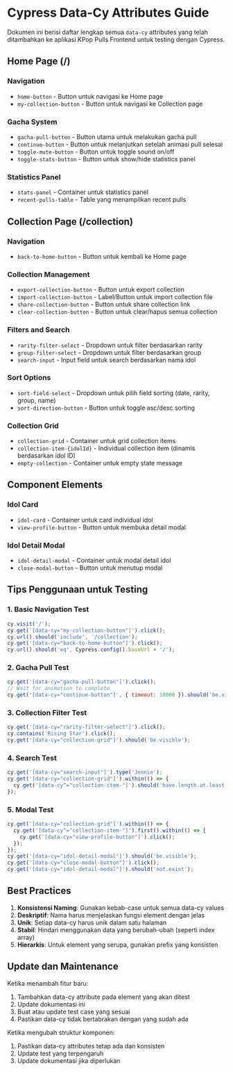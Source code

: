 # Cypress Data-Cy Attributes Guide

Dokumen ini berisi daftar lengkap semua `data-cy` attributes yang telah ditambahkan ke aplikasi KPop Pulls Frontend untuk testing dengan Cypress.

## Home Page (/)

### Navigation
- `home-button` - Button untuk navigasi ke Home page
- `my-collection-button` - Button untuk navigasi ke Collection page

### Gacha System
- `gacha-pull-button` - Button utama untuk melakukan gacha pull
- `continue-button` - Button untuk melanjutkan setelah animasi pull selesai
- `toggle-mute-button` - Button untuk toggle sound on/off
- `toggle-stats-button` - Button untuk show/hide statistics panel

### Statistics Panel
- `stats-panel` - Container untuk statistics panel
- `recent-pulls-table` - Table yang menampilkan recent pulls

## Collection Page (/collection)

### Navigation
- `back-to-home-button` - Button untuk kembali ke Home page

### Collection Management
- `export-collection-button` - Button untuk export collection
- `import-collection-button` - Label/Button untuk import collection file
- `share-collection-button` - Button untuk share collection link
- `clear-collection-button` - Button untuk clear/hapus semua collection

### Filters and Search
- `rarity-filter-select` - Dropdown untuk filter berdasarkan rarity
- `group-filter-select` - Dropdown untuk filter berdasarkan group
- `search-input` - Input field untuk search berdasarkan nama idol

### Sort Options
- `sort-field-select` - Dropdown untuk pilih field sorting (date, rarity, group, name)
- `sort-direction-button` - Button untuk toggle asc/desc sorting

### Collection Grid
- `collection-grid` - Container untuk grid collection items
- `collection-item-{idolId}` - Individual collection item (dinamis berdasarkan idol ID)
- `empty-collection` - Container untuk empty state message

## Component Elements

### Idol Card
- `idol-card` - Container untuk card individual idol
- `view-profile-button` - Button untuk membuka detail modal

### Idol Detail Modal
- `idol-detail-modal` - Container untuk modal detail idol
- `close-modal-button` - Button untuk menutup modal

## Tips Penggunaan untuk Testing

### 1. Basic Navigation Test
```javascript
cy.visit('/');
cy.get('[data-cy="my-collection-button"]').click();
cy.url().should('include', '/collection');
cy.get('[data-cy="back-to-home-button"]').click();
cy.url().should('eq', Cypress.config().baseUrl + '/');
```

### 2. Gacha Pull Test
```javascript
cy.get('[data-cy="gacha-pull-button"]').click();
// Wait for animation to complete
cy.get('[data-cy="continue-button"]', { timeout: 10000 }).should('be.visible').click();
```

### 3. Collection Filter Test
```javascript
cy.get('[data-cy="rarity-filter-select"]').click();
cy.contains('Rising Star').click();
cy.get('[data-cy="collection-grid"]').should('be.visible');
```

### 4. Search Test
```javascript
cy.get('[data-cy="search-input"]').type('Jennie');
cy.get('[data-cy="collection-grid"]').within(() => {
  cy.get('[data-cy^="collection-item-"]').should('have.length.at.least', 0);
});
```

### 5. Modal Test
```javascript
cy.get('[data-cy="collection-grid"]').within(() => {
  cy.get('[data-cy^="collection-item-"]').first().within(() => {
    cy.get('[data-cy="view-profile-button"]').click();
  });
});
cy.get('[data-cy="idol-detail-modal"]').should('be.visible');
cy.get('[data-cy="close-modal-button"]').click();
cy.get('[data-cy="idol-detail-modal"]').should('not.exist');
```

## Best Practices

1. **Konsistensi Naming**: Gunakan kebab-case untuk semua data-cy values
2. **Deskriptif**: Nama harus menjelaskan fungsi element dengan jelas
3. **Unik**: Setiap data-cy harus unik dalam satu halaman
4. **Stabil**: Hindari menggunakan data yang berubah-ubah (seperti index array)
5. **Hierarkis**: Untuk element yang serupa, gunakan prefix yang konsisten

## Update dan Maintenance

Ketika menambah fitur baru:
1. Tambahkan data-cy attribute pada element yang akan ditest
2. Update dokumentasi ini
3. Buat atau update test case yang sesuai
4. Pastikan data-cy tidak bertabrakan dengan yang sudah ada

Ketika mengubah struktur komponen:
1. Pastikan data-cy attributes tetap ada dan konsisten
2. Update test yang terpengaruh
3. Update dokumentasi jika diperlukan
